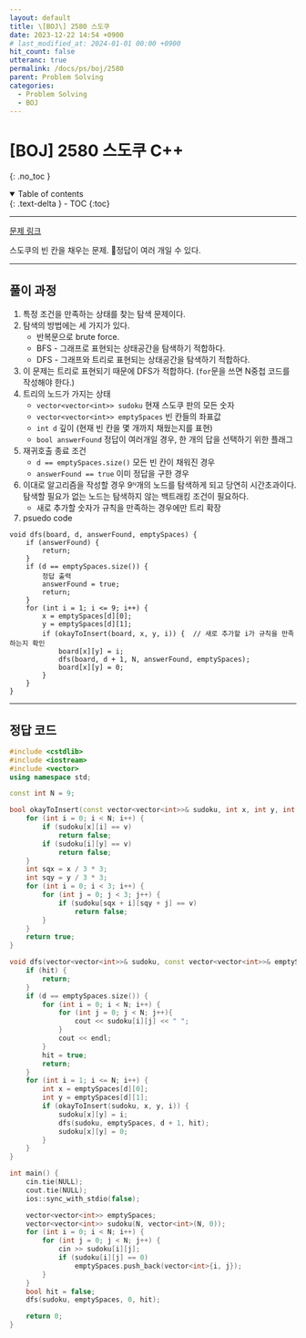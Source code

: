```yaml
---
layout: default
title: \[BOJ\] 2580 스도쿠
date: 2023-12-22 14:54 +0900
# last_modified_at: 2024-01-01 00:00 +0900
hit_count: false
utteranc: true
permalink: /docs/ps/boj/2580
parent: Problem Solving
categories:
  - Problem Solving
  - BOJ
---
```


# \[BOJ\] 2580 스도쿠 C++
{: .no_toc }
<details open markdown="block">
  <summary>
    Table of contents
  </summary>
  {: .text-delta }
- TOC
{:toc}
</details>

<hr>

[문제 링크](https://www.acmicpc.net/problem/2580)

스도쿠의 빈 칸을 채우는 문제. 🚨정답이 여러 개일 수 있다.

<hr>

## 풀이 과정

1. 특정 조건을 만족하는 상태를 찾는 탐색 문제이다.
2. 탐색의 방법에는 세 가지가 있다. 
    * 반복문으로 brute force.
    * BFS - 그래프로 표현되는 상태공간을 탐색하기 적합하다.
    * DFS - 그래프와 트리로 표현되는 상태공간을 탐색하기 적합하다.
3. 이 문제는 트리로 표현되기 때문에 DFS가 적합하다. (`for`문을 쓰면 N중첩 코드를 작성해야 한다.)
4. 트리의 노드가 가지는 상태
    * `vector<vector<int>> sudoku` 현재 스도쿠 판의 모든 숫자
    * `vector<vector<int>> emptySpaces` 빈 칸들의 좌표값
    * `int d` 깊이 (현재 빈 칸을 몇 개까지 채웠는지를 표현)
    * `bool answerFound` 정답이 여러개일 경우, 한 개의 답을 선택하기 위한 플래그
5. 재귀호출 종료 조건
    * `d == emptySpaces.size()` 모든 빈 칸이 채워진 경우
    * `answerFound == true` 이미 정답을 구한 경우
6. 이대로 알고리즘을 작성할 경우 9ᴺ개의 노드를 탐색하게 되고 당연히 시간초과이다. 탐색할 필요가 없는 노드는 탐색하지 않는 백트래킹 조건이 필요하다.
    * 새로 추가할 숫자가 규칙을 만족하는 경우에만 트리 확장
7. psuedo code

```
void dfs(board, d, answerFound, emptySpaces) {
    if (answerFound) {
        return;
    }
    if (d == emptySpaces.size()) {
        정답 출력
        answerFound = true;
        return;
    }
    for (int i = 1; i <= 9; i++) {
        x = emptySpaces[d][0];
        y = emptySpaces[d][1];
        if (okayToInsert(board, x, y, i)) {  // 새로 추가할 i가 규칙을 만족하는지 확인
            board[x][y] = i;
            dfs(board, d + 1, N, answerFound, emptySpaces);
            board[x][y] = 0;
        }
    }
}
```
<hr>

## 정답 코드

```cpp
#include <cstdlib>
#include <iostream>
#include <vector>
using namespace std;

const int N = 9;

bool okayToInsert(const vector<vector<int>>& sudoku, int x, int y, int v) {
    for (int i = 0; i < N; i++) {
        if (sudoku[x][i] == v)
            return false;
        if (sudoku[i][y] == v)
            return false;
    }
    int sqx = x / 3 * 3;
    int sqy = y / 3 * 3;
    for (int i = 0; i < 3; i++) {
        for (int j = 0; j < 3; j++) {
            if (sudoku[sqx + i][sqy + j] == v)
                return false;
        }
    }
    return true;
}

void dfs(vector<vector<int>>& sudoku, const vector<vector<int>>& emptySpaces, int d, bool& hit) {
    if (hit) {
        return;
    }
    if (d == emptySpaces.size()) {
        for (int i = 0; i < N; i++) {
            for (int j = 0; j < N; j++){
                cout << sudoku[i][j] << " ";
            }
            cout << endl;
        }
        hit = true;
        return;
    }
    for (int i = 1; i <= N; i++) {
        int x = emptySpaces[d][0];
        int y = emptySpaces[d][1];
        if (okayToInsert(sudoku, x, y, i)) {
            sudoku[x][y] = i;
            dfs(sudoku, emptySpaces, d + 1, hit);
            sudoku[x][y] = 0;
        }
    }
}

int main() {
    cin.tie(NULL);
    cout.tie(NULL);
    ios::sync_with_stdio(false);

    vector<vector<int>> emptySpaces;
    vector<vector<int>> sudoku(N, vector<int>(N, 0));
    for (int i = 0; i < N; i++) {
        for (int j = 0; j < N; j++) {
            cin >> sudoku[i][j];
            if (sudoku[i][j] == 0)
                emptySpaces.push_back(vector<int>{i, j});
        }
    }
    bool hit = false;
    dfs(sudoku, emptySpaces, 0, hit);

    return 0;
}

```
